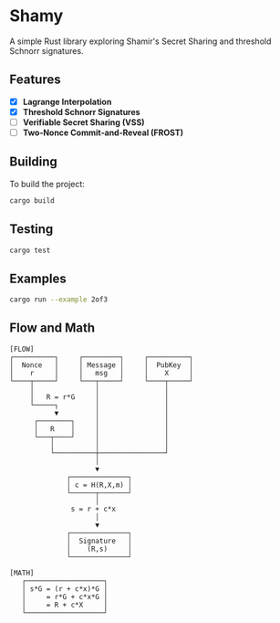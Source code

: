 # Shamy

A simple Rust library exploring Shamir's Secret Sharing and threshold Schnorr signatures.

## Features

- [x] **Lagrange Interpolation**
- [x] **Threshold Schnorr Signatures**
- [ ] **Verifiable Secret Sharing (VSS)**
- [ ] **Two‑Nonce Commit‑and‑Reveal (FROST)**

## Building

To build the project:

```bash
cargo build
```

## Testing

```bash
cargo test
```

## Examples

```bash
cargo run --example 2of3
```

## Flow and Math

```
[FLOW]
┌──────────┐     ┌─────────┐     ┌──────────┐
│  Nonce   │     │ Message │     │  PubKey  │
│    r     │     │   msg   │     │    X     │
└────┬─────┘     └───┬─────┘     └────┬─────┘
     │               │                │
     │   R = r*G     │                │
     └─────┐         │                │
           ▼         │                │
      ┌────────┐     │                │
      │   R    │     │                │
      └───┬────┘     │                │
          │          │                │
          └──────────┼────────────────┘
                     │
                     ▼
              ┌──────────────┐
              │ c = H(R,X,m) │
              └──────┬───────┘
                     │
               s = r + c*x
                     │
                     ▼
              ┌──────────────┐
              │  Signature   │
              │    (R,s)     │
              └──────────────┘

[MATH]
   ┌───────────────────┐
   │ s*G = (r + c*x)*G │
   │     = r*G + c*x*G │
   │     = R + c*X     │
   └───────────────────┘
```

